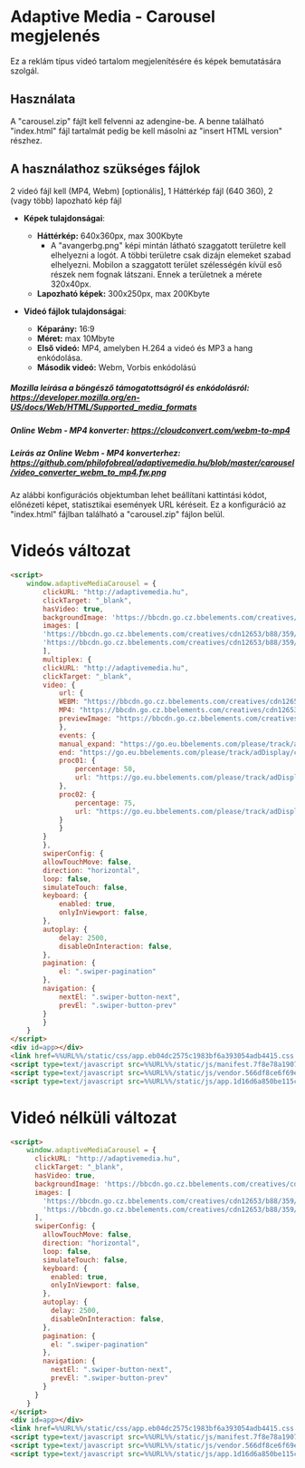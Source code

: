 # Adaptive Media - Carousel megjelenés

Ez a reklám típus videó tartalom megjelenítésére és képek bemutatására szolgál.

## Használata

A "carousel.zip" fájlt kell felvenni az adengine-be. A benne található "index.html" 
fájl tartalmát pedig be kell másolni az "insert HTML version" részhez.

## A használathoz szükséges fájlok

2 videó fájl kell (MP4, Webm) [optionális], 
1 Háttérkép fájl (640 360),
2 (vagy több) lapozható kép fájl

* **Képek tulajdonságai**:
    * **Háttérkép:** 640x360px, max 300Kbyte
        * A "avangerbg.png" képi mintán látható szaggatott területre kell elhelyezni a logót. A többi területre csak dizájn elemeket szabad elhelyezni. Mobilon a szaggatott terület szélességén kívül eső részek nem fognak látszani. Ennek a területnek a mérete 320x40px.
    * **Lapozható képek:** 300x250px, max 200Kbyte

* **Videó fájlok tulajdonságai**:
    * **Képarány:** 16:9
    * **Méret:** max 10Mbyte
    * **Első videó:** MP4, amelyben H.264 a videó és MP3 a hang enkódolása. 
    * **Második videó:** Webm, Vorbis enkódolású

##### Mozilla leírása a böngésző támogatottságról és enkódolásról: https://developer.mozilla.org/en-US/docs/Web/HTML/Supported_media_formats
##### Online Webm - MP4 konverter: https://cloudconvert.com/webm-to-mp4
##### Leírás az Online Webm - MP4 konverterhez: https://github.com/philofobreal/adaptivemedia.hu/blob/master/carousel/video_converter_webm_to_mp4.fw.png

Az alábbi konfigurációs objektumban lehet beállítani kattintási kódot, előnézeti képet, statisztikai események URL kéréseit. Ez a konfiguráció az "index.html" fájlban található a "carousel.zip" fájlon belül. 

# Videós változat
```html
<script>
    window.adaptiveMediaCarousel = {
        clickURL: "http://adaptivemedia.hu",
        clickTarget: "_blank",
        hasVideo: true,
        backgroundImage: 'https://bbcdn.go.cz.bbelements.com/creatives/cdn12653/b88/359/5/b883595/extra/avangerbg_minta_03.fw.png',
        images: [
        'https://bbcdn.go.cz.bbelements.com/creatives/cdn12653/b88/359/5/b883595/extra/avangers2_05.fw.png',
        'https://bbcdn.go.cz.bbelements.com/creatives/cdn12653/b88/359/5/b883595/extra/avangers_tanos_06.fw.png'
        ],
        multiplex: {
        clickURL: "http://adaptivemedia.hu",
        clickTarget: "_blank",
        video: {
            url: {
            WEBM: "https://bbcdn.go.cz.bbelements.com/creatives/cdn12653/b88/359/5/b883595/extra/infinitywar.webm",
            MP4: "https://bbcdn.go.cz.bbelements.com/creatives/cdn12653/b88/359/5/b883595/extra/infinitywar.mp4",
            previewImage: "https://bbcdn.go.cz.bbelements.com/creatives/cdn12653/b88/359/5/b883595/extra/maxresdefault1.jpg"
            },
            events: {
            manual_expand: "https://go.eu.bbelements.com/please/track/adDisplay/campaign/196751/plan/769887/banner/824621/bannerType/9/?",
            end: "https://go.eu.bbelements.com/please/track/adDisplay/campaign/196751/plan/769890/banner/824621/bannerType/9/?",
            proc01: {
                percentage: 50,
                url: "https://go.eu.bbelements.com/please/track/adDisplay/campaign/196751/plan/769882/banner/824621/bannerType/9/?"
            },
            proc02: {
                percentage: 75,
                url: "https://go.eu.bbelements.com/please/track/adDisplay/campaign/196751/plan/769884/banner/824621/bannerType/9/?"
            }
            }
        }
        },
        swiperConfig: {
        allowTouchMove: false,        
        direction: "horizontal",
        loop: false,
        simulateTouch: false,
        keyboard: {
            enabled: true,
            onlyInViewport: false,
        },
        autoplay: {
            delay: 2500,
            disableOnInteraction: false,
        },
        pagination: {
            el: ".swiper-pagination"
        },
        navigation: {
            nextEl: ".swiper-button-next",
            prevEl: ".swiper-button-prev"
        }
        }
    }
</script>
<div id=app></div>
<link href=%%URL%%/static/css/app.eb04dc2575c1983bf6a393054adb4415.css rel=stylesheet>
<script type=text/javascript src=%%URL%%/static/js/manifest.7f8e78a1907289d7b77b.js></script> 
<script type=text/javascript src=%%URL%%/static/js/vendor.566df8ce6f69e6fccca6.js></script> 
<script type=text/javascript src=%%URL%%/static/js/app.1d16d6a850be115c1b72.js></script>
```


# Videó nélküli változat

```html
<script>
    window.adaptiveMediaCarousel = {
      clickURL: "http://adaptivemedia.hu",
      clickTarget: "_blank",
      hasVideo: true,
      backgroundImage: 'https://bbcdn.go.cz.bbelements.com/creatives/cdn12653/b88/359/5/b883595/extra/avangerbg_minta_03.fw.png',
      images: [
        'https://bbcdn.go.cz.bbelements.com/creatives/cdn12653/b88/359/5/b883595/extra/avangers2_05.fw.png',
        'https://bbcdn.go.cz.bbelements.com/creatives/cdn12653/b88/359/5/b883595/extra/avangers_tanos_06.fw.png'
      ],
      swiperConfig: {
        allowTouchMove: false,        
        direction: "horizontal",
        loop: false,
        simulateTouch: false,
        keyboard: {
          enabled: true,
          onlyInViewport: false,
        },
        autoplay: {
          delay: 2500,
          disableOnInteraction: false,
        },
        pagination: {
          el: ".swiper-pagination"
        },
        navigation: {
          nextEl: ".swiper-button-next",
          prevEl: ".swiper-button-prev"
        }
      }
    }
</script>
<div id=app></div>
<link href=%%URL%%/static/css/app.eb04dc2575c1983bf6a393054adb4415.css rel=stylesheet>
<script type=text/javascript src=%%URL%%/static/js/manifest.7f8e78a1907289d7b77b.js></script> 
<script type=text/javascript src=%%URL%%/static/js/vendor.566df8ce6f69e6fccca6.js></script> 
<script type=text/javascript src=%%URL%%/static/js/app.1d16d6a850be115c1b72.js></script>
```
